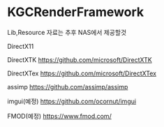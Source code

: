 # KGCRenderFramework

Lib,Resource 자료는 추후 NAS에서 제공할것

DirectX11

DirectXTK	https://github.com/microsoft/DirectXTK

DirectXTex	https://github.com/microsoft/DirectXTex

assimp		https://github.com/assimp/assimp

imgui(예정)	https://github.com/ocornut/imgui

FMOD(예정)	https://www.fmod.com/

